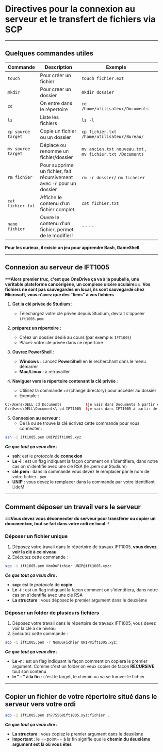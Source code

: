 # **Directives pour la connexion au serveur et le transfert de fichiers via SCP**

---
## Quelques commandes utiles

| **Commande**       | **Description**                                                        | **Exemple**                                                              |     |
| ------------------ | ---------------------------------------------------------------------- | ------------------------------------------------------------------------ | --- |
| `touch`            | Pour créer un fichier                                                  | `touch fichier.ext`                                                      |     |
| `mkdir`            | Pour creer un dossier                                                  | `mkdir dossier`                                                          |     |
| `cd`               | On entre dans le répertoire                                            | `cd /home/utilisateur/Documents`                                         |     |
| `ls`               | Liste les fichiers                                                     | `ls -l`                                                                  |     |
| `cp source target` | Copie un fichier ou un dossier                                         | `cp fichier.txt /home/utilisateur/Bureau/`                               |     |
| `mv source target` | Déplace ou renomme un fichier/dossier                                  | `mv ancien.txt nouveau.txt` ,                `mv fichier.txt /Documents` |     |
| `rm fichier`       | Pour supprime un fichier, fait récursivement avec `-r` pour un dossier | `rm -r dossier/`                                      `rm ficheier`      |     |
| `cat fichier.txt`  | Affiche le contenu d’un fichier complet                                | `cat fichier.txt`                                                        |     |
| ``nano fichier``   | Ouvre le contenu d'un fichier, permet de le modifier!                  | ----                                                                     |     |

**Pour les curieux, il existe un jeu pour apprendre Bash, GameShell**


<div style="page-break-after: always;"></div>


---
## Connexion au serveur de IFT1005

**==Alors premier truc, c'est que OneDrive ça va à la poubelle, une véritable plateforme cancérigène, un complexe ulcère oculaire==. Vos fichiers ne sont pas sauvegardés en local, ils sont sauvegardé chez Microsoft, vous n'avez que des "liens" à vos fichiers**

1. **Get la clé privée de Studium** :
   - Téléchargez votre clé privée depuis Studium, devrait s'appeler ``ift1005.pem``

2. **préparez un répertoire :**
   - Créez un dossier dédié au cours (par exemple: `IFT1005`)
   - Placez votre clé privée dans ce répertoire

3. **Ouvrez PowerShell :**
   - **Windows** : Lancez **PowerShell** en le recherchant dans le menu démarrer
   - **Mac/Linux** : à retravailler

4. **Naviguer vers le répertoire contenant la clé privée** :
   - Utilisez la commande `cd` (change directory) pour accéder au dossier
   - Exemple :  
```bash
C:\Users\DELL cd Documents           (je vais dans Documents à partir de DELL)
C:\Users\DELL\Documents\ cd IFT1005  (je vais dans IFT1005 à partir de Documents)
```

5. **Connexion au serveur :**
   - De là ou se trouve la clé écrivez cette commande pour vous connecter :
```bash
ssh -i ift1005.pem UNIP@ift1005.xyz
```

***Ce que tout ça veux dire :***
- **ssh**:  est le *protocole* de **connexion**
- **Le -i** : est un flag indiquant la façon comment on s'identifiera, dans notre cas on s'identifie avec une clé RSA (le .pem sur Studium)
- **clé.pem** : dans la commande vous devez le remplacer par le nom de votre fichier `.pem`
- **UNIP** : vous devez le remplacer dans la commande par votre identifiant UdeM


<div style="page-break-after: always;"></div>


---
## Comment déposer un travail vers le serveur

**==Vous devez vous déconnecter du serveur pour transférer ou copier un document==, tout se fait dans votre ordi en local** !!
### Déposer un fichier unique

1) Déposez votre travail dans le répertoire de travaux IFT1005, **vous devez voir la clé à ce niveau** 
2) Exécutez cette commande :
```bash
scp -i ift1005.pem NomDuFichier UNIP@ift1005.xyz:
```

***Ce que tout ça veux dire :***
- **scp**:  est le *protocole* de **copie**
- **Le -i** : est un flag indiquant la façon comment on s'identifiera, dans notre cas on s'identifie avec une clé RSA 
- **La structure** : vous déposez le premier argument dans le deuxième

### Déposer un folder de plusieurs fichiers

1) Déposez votre travail dans le répertoire de travaux IFT1005, vous devez voir la clé à ce niveau 
2) Exécutez cette commande :

```bash
scp -i ift1005.pem -r NomDuFichier UNIP@ift1005.xyz:
```

***Ce que tout ça veux dire :***
- **Le -r** : est un flag indiquant la façon comment on copiera le premier argument. Comme c'est un folder on veux copier de façon **RÉCURSIVE** tout son contenu
- **le " : " à la fin**  : c'est le target, le chemin ou va se trouver le fichier

---
## Copier un fichier de votre répertoire situé dans le serveur vers votre ordi

```bash
scp -i ift1005.pem zh77556@ift1005.xyz:fichier .
```

***Ce que tout ça veux dire :***
- **La structure** : vous copiez le premier argument dans le deuxième
- **Important** : le ==point== à la fin signifie que le **chemin du deuxième argument est là où vous êtes**
